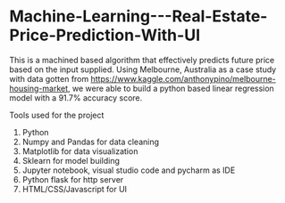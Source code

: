 # Machine-Learning---Real-Estate-Price-Prediction-With-UI


This is a machined based algorithm that effectively predicts future price based on the input supplied.
Using Melbourne, Australia as a case study with data gotten from
https://www.kaggle.com/anthonypino/melbourne-housing-market, we were able to build a python based linear regression model with a 91.7% accuracy score.


Tools used for the project

1.	Python
2.	Numpy and Pandas for data cleaning
3.	Matplotlib for data visualization
4.	Sklearn for model building
5.	Jupyter notebook, visual studio code and pycharm as IDE
6.	Python flask for http server
7.	HTML/CSS/Javascript for UI
